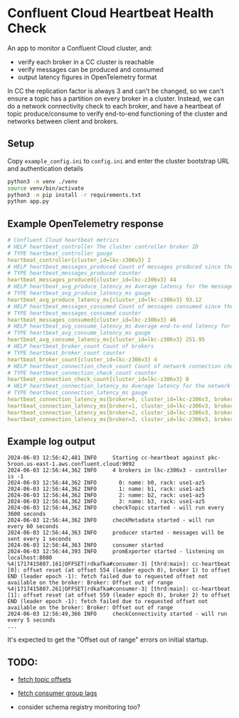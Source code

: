 # Confluent Cloud Heartbeat Health Check

An app to monitor a Confluent Cloud cluster, and:
- verify each broker in a CC cluster is reachable
- verify messages can be produced and consumed
- output latency figures in OpenTelemetry format

In CC the replication factor is always 3 and can't be changed, so we can't ensure a topic has a partition on every broker in a cluster.  Instead, we can do a network connectivity check to each broker, and have a heartbeat of topic produce/consume to verify end-to-end functioning of the cluster and networks between client and brokers.


## Setup
Copy `example_config.ini` to `config.ini` and enter the cluster bootstrap URL and authentication details

```sh
python3 -m venv ./venv
source venv/bin/activate
python3 -m pip install -r requirements.txt
python app.py
```


## Example OpenTelemetry response
```yaml
# Confluent Cloud heartbeat metrics
# HELP heartbeat_controller The cluster controller broker ID
# TYPE heartbeat_controller gauge
heartbeat_controller{cluster_id=lkc-z306v3} 2
# HELP heartbeat_messages_produced Count of messages produced since the last metric scrape
# TYPE heartbeat_messages_produced counter
heartbeat_messages_produced{cluster_id=lkc-z306v3} 44
# HELP heartbeat_avg_produce_latency_ms Average latency for the messages produced since the last metric scrape
# TYPE heartbeat_avg_produce_latency_ms gauge
heartbeat_avg_produce_latency_ms{cluster_id=lkc-z306v3} 93.12
# HELP heartbeat_messages_consumed Count of messages consumed since the last metric scrape
# TYPE heartbeat_messages_consumed counter
heartbeat_messages_consumed{cluster_id=lkc-z306v3} 46
# HELP heartbeat_avg_consume_latency_ms Average end-to-end latency for the messages consumed since the last metric scrape
# TYPE heartbeat_avg_consume_latency_ms gauge
heartbeat_avg_consume_latency_ms{cluster_id=lkc-z306v3} 251.95
# HELP heartbeat_broker_count Count of brokers
# TYPE heartbeat_broker_count counter
heartbeat_broker_count{cluster_id=lkc-z306v3} 4
# HELP heartbeat_connection_check_count Count of network connection checks to the brokers since the last metric scrape
# TYPE heartbeat_connection_check_count counter
heartbeat_connection_check_count{cluster_id=lkc-z306v3} 8
# HELP heartbeat_connection_latency_ms Average latency for the network connection checks to each broker since the last metric scrape
# TYPE heartbeat_connection_latency_ms gauge
heartbeat_connection_latency_ms{broker=0, cluster_id=lkc-z306v3, broker_ip=54.226.213.183} 299.36
heartbeat_connection_latency_ms{broker=1, cluster_id=lkc-z306v3, broker_ip=54.165.2.234} 180.70
heartbeat_connection_latency_ms{broker=2, cluster_id=lkc-z306v3, broker_ip=54.208.145.132} 130.14
heartbeat_connection_latency_ms{broker=3, cluster_id=lkc-z306v3, broker_ip=52.44.8.37} 106.34
```


## Example log output
```log
2024-06-03 12:56:42,481 INFO     Starting cc-heartbeat against pkc-5roon.us-east-1.aws.confluent.cloud:9092
2024-06-03 12:56:44,362 INFO     4 brokers in lkc-z306v3 - controller is -1
2024-06-03 12:56:44,362 INFO       0: name: b0, rack: use1-az5
2024-06-03 12:56:44,362 INFO       1: name: b1, rack: use1-az5
2024-06-03 12:56:44,362 INFO       2: name: b2, rack: use1-az5
2024-06-03 12:56:44,362 INFO       3: name: b3, rack: use1-az5
2024-06-03 12:56:44,362 INFO     checkTopic started - will run every 3600 seconds
2024-06-03 12:56:44,362 INFO     checkMetadata started - will run every 60 seconds
2024-06-03 12:56:44,363 INFO     producer started - messages will be sent every 1 seconds
2024-06-03 12:56:44,363 INFO     consumer started
2024-06-03 12:56:44,393 INFO     promExporter started - listening on localhost:8080
%4|1717415807.161|OFFSET|rdkafka#consumer-3| [thrd:main]: cc-heartbeat [0]: offset reset (at offset 554 (leader epoch 0), broker 1) to offset END (leader epoch -1): fetch failed due to requested offset not available on the broker: Broker: Offset out of range
%4|1717415807.261|OFFSET|rdkafka#consumer-3| [thrd:main]: cc-heartbeat [1]: offset reset (at offset 559 (leader epoch 0), broker 2) to offset END (leader epoch -1): fetch failed due to requested offset not available on the broker: Broker: Offset out of range
2024-06-03 12:56:49,366 INFO     checkConnectivity started - will run every 5 seconds
...
```

It's expected to get the "Offset out of range" errors on initial startup.


## TODO:
- [fetch topic offsets](https://github.com/confluentinc/confluent-kafka-python/blob/master/examples/get_watermark_offsets.py)

- [fetch consumer group lags](https://medium.com/@satadru1998/monitoring-kafka-topic-consumer-lag-efficiently-using-python-airflow-435e9651c4f1)

- consider schema registry monitoring too?

